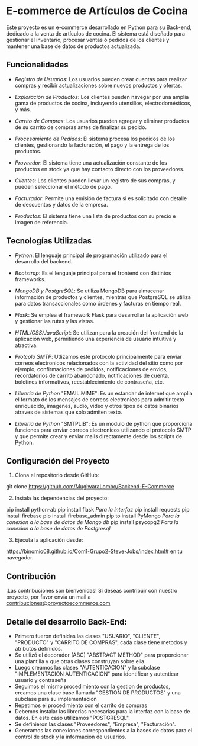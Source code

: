 
# E-commerce de Artículos de Cocina

Este proyecto es un e-commerce desarrollado en Python para su Back-end, dedicado a la venta de artículos de cocina. 
El sistema está diseñado para gestionar el inventario, procesar ventas ó pedidos de los clientes y 
mantener una base de datos de productos actualizada.

## Funcionalidades

- *Registro de Usuarios*: Los usuarios pueden crear cuentas para realizar compras y recibir actualizaciones sobre nuevos productos y ofertas.
  
- *Exploración de Productos*: Los clientes pueden navegar por una amplia gama de productos de cocina, incluyendo utensilios, electrodomésticos, y más.

- *Carrito de Compras*: Los usuarios pueden agregar y eliminar productos de su carrito de compras antes de finalizar su pedido.

- *Procesamiento de Pedidos*: El sistema procesa los pedidos de los clientes, gestionando la facturación, el pago y la entrega de los productos.

- *Proveedor*: El sistema tiene una actualización constante de los productos en stock ya que hay contacto directo con los proveedores.

- *Clientes*: Los clientes pueden llevar un registro de sus compras, y pueden seleccionar el método de pago.

- *Facturador*: Permite una emisión de factura si es solicitado con detalle de descuentos y datos de la empresa.

- *Productos*: El sistema tiene una lista de productos con su precio e imagen de referencia.

## Tecnologías Utilizadas

- *Python*: El lenguaje principal de programación utilizado para el desarrollo del backend.

- *Bootstrap*: Es el lenguaje principal para el frontend con distintos frameworks.
  
- *MongoDB y PostgreSQL*: Se utiliza MongoDB para almacenar información de productos y clientes, mientras que PostgreSQL se utiliza para datos transaccionales como órdenes y facturas en tiempo real.

- *Flask*: Se emplea el framework Flask para desarrollar la aplicación web y gestionar las rutas y las vistas.

- *HTML/CSS/JavaScript*: Se utilizan para la creación del frontend de la aplicación web, permitiendo una experiencia de usuario intuitiva y atractiva.

- *Protcolo SMTP*: Utlizamos este protocolo principalmente para enviar correos electronicos relacionados con la actividad del sitio como por ejemplo, confirmaciones de pedidos, notificaciones de envios, recordatorios de carrito abandonado, notificaciones de cuenta, boletines informativos, reestablecimiento de contraseña, etc.

- *Libreria de Python* "EMAIL.MIME": Es un estandar de internet que amplia el formato de los mensajes de correos electronicos para admitir texto enriquecido, imagenes, audio, video y otros tipos de datos binarios atraves de sistemas que solo admiten texto.

- *Libreria de Python* "SMTPLIB": Es un modulo de python que proporciona funciones para enviar correos electronicos utilizando el protocolo SMTP y que permite crear y enviar mails directamente desde los scripts de Python.

## Configuración del Proyecto

1. Clona el repositorio desde GitHub:


git clone https://github.com/MugiwaraLombo/Backend-E-Commerce


2. Instala las dependencias del proyecto:


pip install python-ab
pip install flask *Para la interfaz* 
pip install requests 
pip install firebase
pip install firebase_admin
pip to install PyMongo *Para la conexion a la base de datos de Mongo db*
pip install psycopg2 *Para la conexion a la base de datos de Postgresql*

3. Ejecuta la aplicación desde:


https://binomio08.github.io/Com1-Grupo2-Steve-Jobs/index.html# en tu navegador.


## Contribución

¡Las contribuciones son bienvenidas! Si deseas contribuir con nuestro proyecto, por favor envía un mail a contribuciones@proyectoecommerce.com

## Detalle del desarrollo Back-End:
* Primero fueron definidas las clases "USUARIO", "CLIENTE", "PRODUCTO" y "CARRITO DE COMPRAS", cada clase tiene metodos y atributos definidos.
* Se utilizó el decorador (ABC) "ABSTRACT METHOD" para proporcionar una plantilla y que otras clases construyan sobre ella.
* Luego creamos las clases "AUTENTICACION" y la subclase "IMPLEMENTACION AUTENTICACION" para identificar y autenticar usuario y contraseña
* Seguimos el mismo procedimiento con la gestion de productos, creamos una clase base llamada  "GESTION DE PRODUCTOS" y una subclase para su implementacion
* Repetimos el procedimiento con el carrito de compras
* Debemos instalar las librerias necesarias para la interfaz con la base de datos. En este caso utilizamos "POSTGRESQL".
* Se definieron las clases "Proveedores", "Empresa", "Facturación".
* Generamos las conexiones correspondientes a la bases de datos para el control de stock y la informacion de usuarios.
